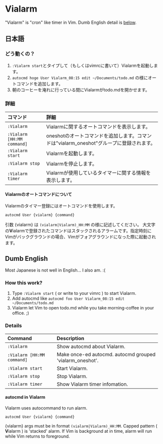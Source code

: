 # Vialarm

"Vialarm" is "cron" like timer in Vim.
Dumb English detail is [below](#dumb-english).

## 日本語

### どう動くの？

1. `:Vialarm start`とタイプして（もしくはvimrcに書いて）Vialarmを起動します。
2. `autocmd hoge User Vialarm_08:15 edit ~/Documents/todo.md` の様にオートコマンドを追加します。
3. 朝のコーヒーを淹れに行っている間にVialarmがtodo.mdを開かせます。

### 詳細

| コマンド                  | 詳細                                                                                      |
|:--------------------------|:------------------------------------------------------------------------------------------|
|`:Vialarm`                 | Vialarmに関するオートコマンドを表示します。                                               |
|`:Vialarm [HH:MM command]` | oneshotのオートコマンドを追加します。コマンドは"vialarm\_oneshot"グループに登録されます。 |
|`:Vialarm start`           | Vialarmを起動します。                                                                     |
|`:Vialarm stop`            | Vialarmを停止します。                                                                     |
|`:Vialarm timer`           | Vialarmが使用しているタイマーに関する情報を表示します。                                   |

#### Vialarmのオートコマンドについて

Vialarmのタイマー登録にはオートコマンドを使用します。

```
autocmd User {vialarm} {command}
```

引数 {vialarm} は `(vialarm|Vialarm)_HH:MM` の様に記述してください。
大文字の**V**ialarmで登録されたコマンドはスタックされるアラームです。指定時刻にVimがバックグラウンドの場合、Vimがフォアグラウンドになった際に起動されます。

## Dumb English

Most Japanese is not well in English... I also am. :(

### How this work?

1. Type `:Vialarm start` ( or write to your vimrc ) to start Vialarm.
2. Add autocmd like `autocmd foo User Vialarm_08:15 edit ~/Documents/todo.md`
3. Vialarm let Vim to open todo.md while you take morning-coffee in your office. ;)

### Details

| Command                   | Description                                               |
|:--------------------------|:----------------------------------------------------------|
|`:Vialarm`                 | Show autocmd about Vialarm.                               |
|`:Vialarm [HH:MM command]` | Make once-ed autocmd. autocmd grouped 'vialarm\_oneshot'. |
|`:Vialarm start`           | Start Vialarm.                                            |
|`:Vialarm stop`            | Stop Vialarm.                                             |
|`:Vialarm timer`           | Show Vialarm timer infomation.                            |

#### autocmd in Vialarm

Vialarm uses autocommand to run alarm.

```
autocmd User {vialarm} {command}
```

{vialarm} args must be in format `(vialarm|Vialarm)_HH:MM`.
Capped pattern ( **V**ialarm ) is 'stacked' alarm. If Vim is background at in time, alarm will run while Vim returns to foreground.
